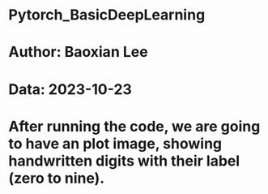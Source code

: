 # Pytorch_BasicDeepLearning
# Author: Baoxian Lee
# Data: 2023-10-23

# After running the code, we are going to have an plot image, showing handwritten digits with their label (zero to nine).
